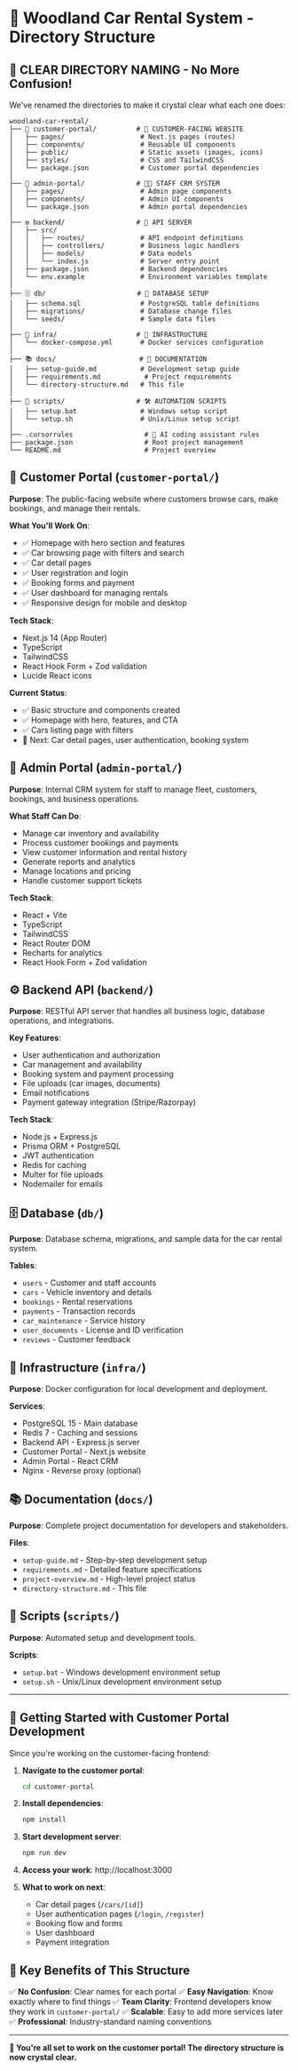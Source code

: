 # 📁 Woodland Car Rental System - Directory Structure

## 🎯 **CLEAR DIRECTORY NAMING** - No More Confusion!

We've renamed the directories to make it crystal clear what each one does:

```
woodland-car-rental/
├── 🚗 customer-portal/          # 👥 CUSTOMER-FACING WEBSITE
│   ├── pages/                   # Next.js pages (routes)
│   ├── components/              # Reusable UI components
│   ├── public/                  # Static assets (images, icons)
│   ├── styles/                  # CSS and TailwindCSS
│   └── package.json             # Customer portal dependencies
│
├── 🏢 admin-portal/             # 👨‍💼 STAFF CRM SYSTEM
│   ├── pages/                   # Admin page components
│   ├── components/              # Admin UI components
│   └── package.json             # Admin portal dependencies
│
├── ⚙️ backend/                  # 🔌 API SERVER
│   ├── src/
│   │   ├── routes/              # API endpoint definitions
│   │   ├── controllers/         # Business logic handlers
│   │   ├── models/              # Data models
│   │   └── index.js             # Server entry point
│   ├── package.json             # Backend dependencies
│   └── env.example              # Environment variables template
│
├── 🗄️ db/                       # 💾 DATABASE SETUP
│   ├── schema.sql               # PostgreSQL table definitions
│   ├── migrations/              # Database change files
│   └── seeds/                   # Sample data files
│
├── 🐳 infra/                    # 🚀 INFRASTRUCTURE
│   └── docker-compose.yml       # Docker services configuration
│
├── 📚 docs/                     # 📖 DOCUMENTATION
│   ├── setup-guide.md           # Development setup guide
│   ├── requirements.md           # Project requirements
│   └── directory-structure.md   # This file
│
├── 🔧 scripts/                  # 🛠️ AUTOMATION SCRIPTS
│   ├── setup.bat                # Windows setup script
│   └── setup.sh                 # Unix/Linux setup script
│
├── .cursorrules                  # 🤖 AI coding assistant rules
├── package.json                  # Root project management
└── README.md                     # Project overview
```

## 🎨 **Customer Portal** (`customer-portal/`)

**Purpose**: The public-facing website where customers browse cars, make bookings, and manage their rentals.

**What You'll Work On**:
- ✅ Homepage with hero section and features
- ✅ Car browsing page with filters and search
- ✅ Car detail pages
- ✅ User registration and login
- ✅ Booking forms and payment
- ✅ User dashboard for managing rentals
- ✅ Responsive design for mobile and desktop

**Tech Stack**:
- Next.js 14 (App Router)
- TypeScript
- TailwindCSS
- React Hook Form + Zod validation
- Lucide React icons

**Current Status**: 
- ✅ Basic structure and components created
- ✅ Homepage with hero, features, and CTA
- ✅ Cars listing page with filters
- 🔄 Next: Car detail pages, user authentication, booking system

## 🏢 **Admin Portal** (`admin-portal/`)

**Purpose**: Internal CRM system for staff to manage fleet, customers, bookings, and business operations.

**What Staff Can Do**:
- Manage car inventory and availability
- Process customer bookings and payments
- View customer information and rental history
- Generate reports and analytics
- Manage locations and pricing
- Handle customer support tickets

**Tech Stack**:
- React + Vite
- TypeScript
- TailwindCSS
- React Router DOM
- Recharts for analytics
- React Hook Form + Zod validation

## ⚙️ **Backend API** (`backend/`)

**Purpose**: RESTful API server that handles all business logic, database operations, and integrations.

**Key Features**:
- User authentication and authorization
- Car management and availability
- Booking system and payment processing
- File uploads (car images, documents)
- Email notifications
- Payment gateway integration (Stripe/Razorpay)

**Tech Stack**:
- Node.js + Express.js
- Prisma ORM + PostgreSQL
- JWT authentication
- Redis for caching
- Multer for file uploads
- Nodemailer for emails

## 🗄️ **Database** (`db/`)

**Purpose**: Database schema, migrations, and sample data for the car rental system.

**Tables**:
- `users` - Customer and staff accounts
- `cars` - Vehicle inventory and details
- `bookings` - Rental reservations
- `payments` - Transaction records
- `car_maintenance` - Service history
- `user_documents` - License and ID verification
- `reviews` - Customer feedback

## 🐳 **Infrastructure** (`infra/`)

**Purpose**: Docker configuration for local development and deployment.

**Services**:
- PostgreSQL 15 - Main database
- Redis 7 - Caching and sessions
- Backend API - Express.js server
- Customer Portal - Next.js website
- Admin Portal - React CRM
- Nginx - Reverse proxy (optional)

## 📚 **Documentation** (`docs/`)

**Purpose**: Complete project documentation for developers and stakeholders.

**Files**:
- `setup-guide.md` - Step-by-step development setup
- `requirements.md` - Detailed feature specifications
- `project-overview.md` - High-level project status
- `directory-structure.md` - This file

## 🔧 **Scripts** (`scripts/`)

**Purpose**: Automated setup and development tools.

**Scripts**:
- `setup.bat` - Windows development environment setup
- `setup.sh` - Unix/Linux development environment setup

---

## 🚀 **Getting Started with Customer Portal Development**

Since you're working on the customer-facing frontend:

1. **Navigate to the customer portal**:
   ```bash
   cd customer-portal
   ```

2. **Install dependencies**:
   ```bash
   npm install
   ```

3. **Start development server**:
   ```bash
   npm run dev
   ```

4. **Access your work**: http://localhost:3000

5. **What to work on next**:
   - Car detail pages (`/cars/[id]`)
   - User authentication pages (`/login`, `/register`)
   - Booking flow and forms
   - User dashboard
   - Payment integration

## 🎯 **Key Benefits of This Structure**

✅ **No Confusion**: Clear names for each portal
✅ **Easy Navigation**: Know exactly where to find things
✅ **Team Clarity**: Frontend developers know they work in `customer-portal/`
✅ **Scalable**: Easy to add more services later
✅ **Professional**: Industry-standard naming conventions

---

**🎉 You're all set to work on the customer portal! The directory structure is now crystal clear.**
